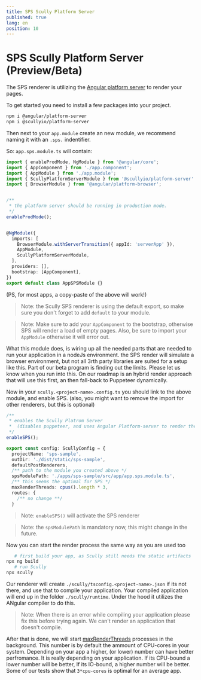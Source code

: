 ```yaml
---
title: SPS Scully Platform Server
published: true
lang: en
position: 10
---
```


# SPS Scully Platform Server (Preview/Beta)

The SPS renderer is utilizing the [Angular platform server](https://angular.io/api/platform-server) to render your pages.

To get started you need to install a few packages into your project.

```bash
npm i @angular/platform-server
npm i @scullyio/platform-server
```

Then next to your `app.module` create an new module, we recommend naming it with an `.sps.` indentifier.

So: `app.sps.module.ts` will contain:
```ts
import { enableProdMode, NgModule } from '@angular/core';
import { AppComponent } from './app.component';
import { AppModule } from './app.module';
import { ScullyPlatformServerModule } from '@scullyio/platform-server'
import { BrowserModule } from '@angular/platform-browser';


/**
 * the platform server should be running in production mode.
 */
enableProdMode();


@NgModule({
  imports: [
    BrowserModule.withServerTransition({ appId: 'serverApp' }),
    AppModule,
    ScullyPlatformServerModule,
  ],
  providers: [],
  bootstrap: [AppComponent],
})
export default class AppSPSModule {}
```
(PS, for most apps, a copy-paste of the above will work!)

> Note: the Scully SPS renderer is using the default export, so make sure you don't forget to add `default` to your module.

> Note: Make sure to add your `AppComponent` to the bootstrap, otherwise SPS will render a load of empty pages. Also, be sure to import your `AppModule` otherwise it will error out.

What this module does, is wiring up all the needed parts that are needed to run your application in a nodeJs environment. the SPS render will simulate a browser environment, but not all 3rth party libraries are suited for a setup like this. Part of our beta program is finding out the limits. Please let us know when you run into this. 
On our roadmap is an hybrid render approach that will use this first, an then fall-back to Puppeteer dynamically. 

Now in your `scully.<project-name>.config.ts` you should link to the above module, and enable SPS. (also, you might want to remove the import for other renderers, but this is optional)

```ts
/**
 * enables the Scully Platrom Server
 *  (disables puppeteer, and uses Angular Platform-server to render the pages )
 */
enableSPS();

export const config: ScullyConfig = {
  projectName: 'sps-sample',
  outDir: './dist/static/sps-sample',
  defaultPostRenderers,
  /** path to the module you created above */
  spsModulePath: './apps/sps-sample/src/app/app.sps.module.ts',
  /** this seems the optimal for SPS */
  maxRenderThreads: cpus().length * 3,
  routes: {
    /** no change **/
  }
```
> Note: `enableSPS()` will activate the SPS renderer

> Note: the `spsModulePath` is mandatory now, this might change in the future.

Now you can start the render process the same way as you are used too
```bash
   # first build your app, as Scully still needs the static artifacts
npx ng build 
   # run Scully 
npx scully
```

Our renderer will create `./scully/tsconfig.<project-name>.json` if its not there, and use that to compile your application. Your compiled application will end up in the folder `./scully/runtime`. Under the hood it utilizes the ANgular compiler to do this. 

> Note: When there is an error while compiling your application please fix this before trying again. We can't render an application that doesn't compile. 

After that is done, we will start [maxRenderThreads](/docs/Reference/config.md) processes in the background. This number is by default the ammount of CPU-cores in your system. Depending on your app a higher, (or lower) number can have better perfromance. It is really depending on your application. If its CPU-bound a lower number will be better, If its IO-bound, a higher number will be better. Some of our tests show that `3*cpu-cores` is optimal for an average app.
